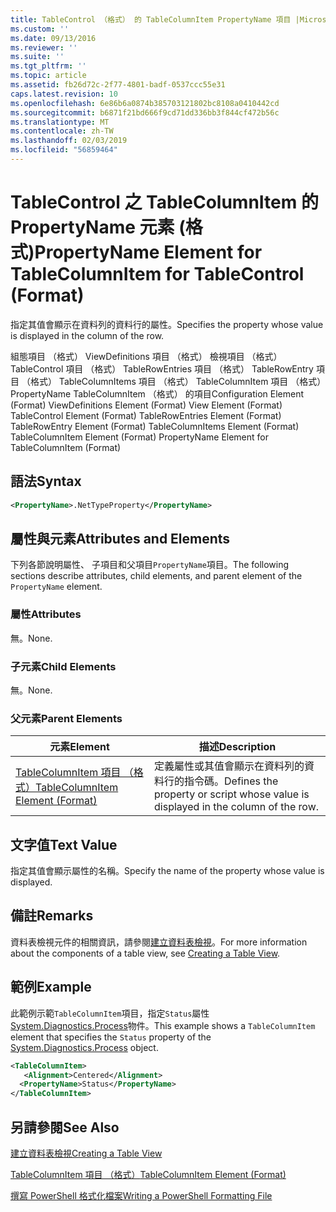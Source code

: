 ```yaml
---
title: TableControl （格式） 的 TableColumnItem PropertyName 項目 |Microsoft Docs
ms.custom: ''
ms.date: 09/13/2016
ms.reviewer: ''
ms.suite: ''
ms.tgt_pltfrm: ''
ms.topic: article
ms.assetid: fb26d72c-2f77-4801-badf-0537ccc55e31
caps.latest.revision: 10
ms.openlocfilehash: 6e86b6a0874b385703121802bc8108a0410442cd
ms.sourcegitcommit: b6871f21bd666f9cd71dd336bb3f844cf472b56c
ms.translationtype: MT
ms.contentlocale: zh-TW
ms.lasthandoff: 02/03/2019
ms.locfileid: "56859464"
---
```

# <a name="propertyname-element-for-tablecolumnitem-for-tablecontrol-format"></a><span data-ttu-id="e4e16-102">TableControl 之 TableColumnItem 的 PropertyName 元素 (格式)</span><span class="sxs-lookup"><span data-stu-id="e4e16-102">PropertyName Element for TableColumnItem for TableControl (Format)</span></span>

<span data-ttu-id="e4e16-103">指定其值會顯示在資料列的資料行的屬性。</span><span class="sxs-lookup"><span data-stu-id="e4e16-103">Specifies the property whose value is displayed in the column of the row.</span></span>

<span data-ttu-id="e4e16-104">組態項目 （格式） ViewDefinitions 項目 （格式） 檢視項目 （格式） TableControl 項目 （格式） TableRowEntries 項目 （格式） TableRowEntry 項目 （格式） TableColumnItems 項目 （格式） TableColumnItem 項目 （格式）PropertyName TableColumnItem （格式） 的項目</span><span class="sxs-lookup"><span data-stu-id="e4e16-104">Configuration Element (Format) ViewDefinitions Element (Format) View Element (Format) TableControl Element (Format) TableRowEntries Element (Format) TableRowEntry Element (Format) TableColumnItems Element (Format) TableColumnItem Element (Format) PropertyName Element for TableColumnItem (Format)</span></span>

## <a name="syntax"></a><span data-ttu-id="e4e16-105">語法</span><span class="sxs-lookup"><span data-stu-id="e4e16-105">Syntax</span></span>

```xml
<PropertyName>.NetTypeProperty</PropertyName>
```

## <a name="attributes-and-elements"></a><span data-ttu-id="e4e16-106">屬性與元素</span><span class="sxs-lookup"><span data-stu-id="e4e16-106">Attributes and Elements</span></span>

<span data-ttu-id="e4e16-107">下列各節說明屬性、 子項目和父項目`PropertyName`項目。</span><span class="sxs-lookup"><span data-stu-id="e4e16-107">The following sections describe attributes, child elements, and parent element of the `PropertyName` element.</span></span>

### <a name="attributes"></a><span data-ttu-id="e4e16-108">屬性</span><span class="sxs-lookup"><span data-stu-id="e4e16-108">Attributes</span></span>

<span data-ttu-id="e4e16-109">無。</span><span class="sxs-lookup"><span data-stu-id="e4e16-109">None.</span></span>

### <a name="child-elements"></a><span data-ttu-id="e4e16-110">子元素</span><span class="sxs-lookup"><span data-stu-id="e4e16-110">Child Elements</span></span>

<span data-ttu-id="e4e16-111">無。</span><span class="sxs-lookup"><span data-stu-id="e4e16-111">None.</span></span>

### <a name="parent-elements"></a><span data-ttu-id="e4e16-112">父元素</span><span class="sxs-lookup"><span data-stu-id="e4e16-112">Parent Elements</span></span>

|<span data-ttu-id="e4e16-113">元素</span><span class="sxs-lookup"><span data-stu-id="e4e16-113">Element</span></span>|<span data-ttu-id="e4e16-114">描述</span><span class="sxs-lookup"><span data-stu-id="e4e16-114">Description</span></span>|
|-------------|-----------------|
|[<span data-ttu-id="e4e16-115">TableColumnItem 項目 （格式）</span><span class="sxs-lookup"><span data-stu-id="e4e16-115">TableColumnItem Element (Format)</span></span>](./tablecolumnitem-element-for-tablecolumnitems-for-tablecontrol-format.md)|<span data-ttu-id="e4e16-116">定義屬性或其值會顯示在資料列的資料行的指令碼。</span><span class="sxs-lookup"><span data-stu-id="e4e16-116">Defines the property or script whose value is displayed in the column of the row.</span></span>|

## <a name="text-value"></a><span data-ttu-id="e4e16-117">文字值</span><span class="sxs-lookup"><span data-stu-id="e4e16-117">Text Value</span></span>

<span data-ttu-id="e4e16-118">指定其值會顯示屬性的名稱。</span><span class="sxs-lookup"><span data-stu-id="e4e16-118">Specify the name of the property whose value is displayed.</span></span>

## <a name="remarks"></a><span data-ttu-id="e4e16-119">備註</span><span class="sxs-lookup"><span data-stu-id="e4e16-119">Remarks</span></span>

<span data-ttu-id="e4e16-120">資料表檢視元件的相關資訊，請參閱[建立資料表檢視](./creating-a-table-view.md)。</span><span class="sxs-lookup"><span data-stu-id="e4e16-120">For more information about the components of a table view, see [Creating a Table View](./creating-a-table-view.md).</span></span>

## <a name="example"></a><span data-ttu-id="e4e16-121">範例</span><span class="sxs-lookup"><span data-stu-id="e4e16-121">Example</span></span>

<span data-ttu-id="e4e16-122">此範例示範`TableColumnItem`項目，指定`Status`屬性[System.Diagnostics.Process](/dotnet/api/System.Diagnostics.Process)物件。</span><span class="sxs-lookup"><span data-stu-id="e4e16-122">This example shows a `TableColumnItem` element that specifies the `Status` property of the [System.Diagnostics.Process](/dotnet/api/System.Diagnostics.Process) object.</span></span>

```xml
<TableColumnItem>
   <Alignment>Centered</Alignment>
  <PropertyName>Status</PropertyName>
</TableColumnItem>

```

## <a name="see-also"></a><span data-ttu-id="e4e16-123">另請參閱</span><span class="sxs-lookup"><span data-stu-id="e4e16-123">See Also</span></span>

[<span data-ttu-id="e4e16-124">建立資料表檢視</span><span class="sxs-lookup"><span data-stu-id="e4e16-124">Creating a Table View</span></span>](./creating-a-table-view.md)

[<span data-ttu-id="e4e16-125">TableColumnItem 項目 （格式）</span><span class="sxs-lookup"><span data-stu-id="e4e16-125">TableColumnItem Element (Format)</span></span>](./tablecolumnitem-element-for-tablecolumnitems-for-tablecontrol-format.md)

[<span data-ttu-id="e4e16-126">撰寫 PowerShell 格式化檔案</span><span class="sxs-lookup"><span data-stu-id="e4e16-126">Writing a PowerShell Formatting File</span></span>](./writing-a-powershell-formatting-file.md)
